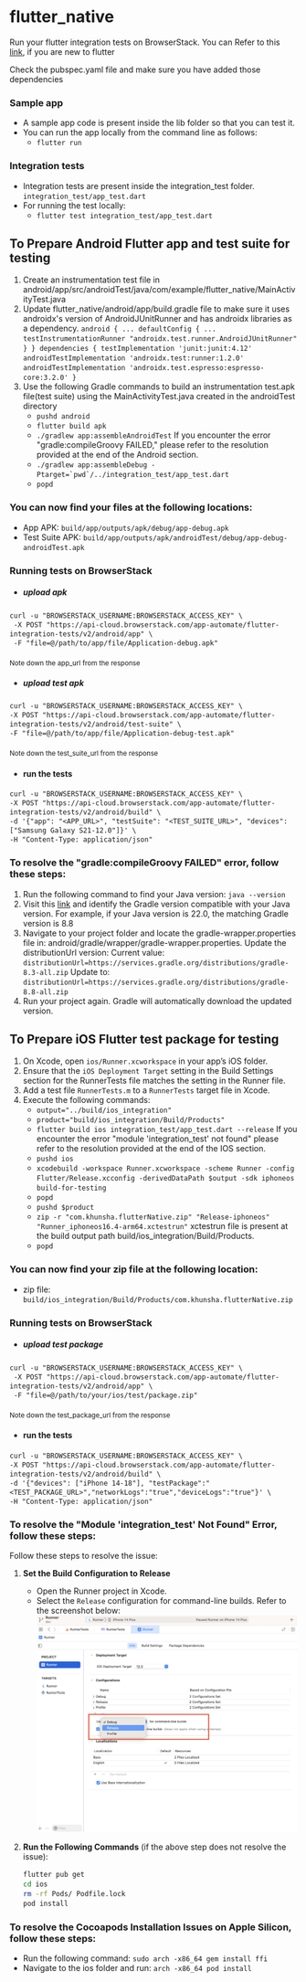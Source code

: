 # flutter_native

Run your flutter integration tests on BrowserStack.
You can Refer to this [link](https://docs.flutter.dev/get-started/test-drive), if you are new to flutter

Check the pubspec.yaml file and make sure you have added those dependencies 

### Sample app
* A sample app code is present inside the lib folder so that you can test it. 
* You can run the app locally from the command line as follows:
  - `flutter run`

### Integration tests
* Integration tests are present inside the integration_test folder. `integration_test/app_test.dart`
* For running the test locally:
  - `flutter test integration_test/app_test.dart`

## To Prepare Android Flutter app and test suite for testing
1. Create an instrumentation test file in android/app/src/androidTest/java/com/example/flutter_native/MainActivityTest.java
2. Update flutter_native/android/app/build.gradle file to make sure it uses androidx's version of AndroidJUnitRunner and has androidx libraries as a dependency.
`android {
  ...
  defaultConfig {
  ...
  testInstrumentationRunner "androidx.test.runner.AndroidJUnitRunner"
  }
  }
  dependencies {
  testImplementation 'junit:junit:4.12'
  androidTestImplementation 'androidx.test:runner:1.2.0'
  androidTestImplementation 'androidx.test.espresso:espresso-core:3.2.0'
  }
  `
3. Use the following Gradle commands to build an instrumentation test.apk file(test suite) using the MainActivityTest.java created in the androidTest directory
   - `pushd android`
   - `flutter build apk`
   - `./gradlew app:assembleAndroidTest` If you encounter the error "gradle:compileGroovy FAILED," please refer to the resolution provided at the end of the Android section.
   - ``./gradlew app:assembleDebug -Ptarget=`pwd`/../integration_test/app_test.dart``
   - `popd`

### You can now find your files at the following locations:
- App APK: `build/app/outputs/apk/debug/app-debug.apk`
- Test Suite APK: `build/app/outputs/apk/androidTest/debug/app-debug-androidTest.apk`

### Running tests on BrowserStack
  - ##### upload apk
  ```
  curl -u "BROWSERSTACK_USERNAME:BROWSERSTACK_ACCESS_KEY" \
   -X POST "https://api-cloud.browserstack.com/app-automate/flutter-integration-tests/v2/android/app" \
   -F "file=@/path/to/app/file/Application-debug.apk"
   ```
  <sub>Note down the app_url from the response</sub>

  - ##### upload test apk
   ```
   curl -u "BROWSERSTACK_USERNAME:BROWSERSTACK_ACCESS_KEY" \
   -X POST "https://api-cloud.browserstack.com/app-automate/flutter-integration-tests/v2/android/test-suite" \
   -F "file=@/path/to/app/file/Application-debug-test.apk"
   ```
  <sub>Note down the test_suite_url from the response</sub>

  - #### run the tests
   ```
   curl -u "BROWSERSTACK_USERNAME:BROWSERSTACK_ACCESS_KEY" \
   -X POST "https://api-cloud.browserstack.com/app-automate/flutter-integration-tests/v2/android/build" \
   -d '{"app": "<APP_URL>", "testSuite": "<TEST_SUITE_URL>", "devices": ["Samsung Galaxy S21-12.0"]}' \
   -H "Content-Type: application/json"
   ```

### To resolve the "gradle:compileGroovy FAILED" error, follow these steps:
1. Run the following command to find your Java version:
  `java --version`
2. Visit this [link](https://docs.gradle.org/current/userguide/compatibility.html#java) and identify the Gradle version compatible with your Java version. For example, if your Java version is 22.0, the matching Gradle version is 8.8
3. Navigate to your project folder and locate the gradle-wrapper.properties file in:
   android/gradle/wrapper/gradle-wrapper.properties.
   Update the distributionUrl version:
   Current value: `distributionUrl=https://services.gradle.org/distributions/gradle-8.3-all.zip`
   Update to: `distributionUrl=https://services.gradle.org/distributions/gradle-8.8-all.zip`
4. Run your project again. Gradle will automatically download the updated version. 

## To Prepare iOS Flutter test package for testing
1. On Xcode, open `ios/Runner.xcworkspace` in your app’s iOS folder.
2. Ensure that the `iOS Deployment Target` setting in the Build Settings section for the RunnerTests file matches the setting in the Runner file.
3. Add a test file `RunnerTests.m` to a `RunnerTests` target file in Xcode. 
4. Execute the following commands:
   - `output="../build/ios_integration"`
   - `product="build/ios_integration/Build/Products"`
   - `flutter build ios integration_test/app_test.dart --release` If you encounter the error "module 'integration_test' not found" please refer to the resolution provided at the end of the IOS section.
   - `pushd ios`
   - `xcodebuild -workspace Runner.xcworkspace -scheme Runner -config Flutter/Release.xcconfig -derivedDataPath $output -sdk iphoneos build-for-testing` 
   - `popd`
   - `pushd $product`
   - `zip -r "com.khunsha.flutterNative.zip" "Release-iphoneos" "Runner_iphoneos16.4-arm64.xctestrun"` xctestrun file is present at the build output path build/ios_integration/Build/Products.
   - `popd`

### You can now find your zip file at the following location:
- zip file: `build/ios_integration/Build/Products/com.khunsha.flutterNative.zip`

### Running tests on BrowserStack
  - ##### upload test package
  ```
  curl -u "BROWSERSTACK_USERNAME:BROWSERSTACK_ACCESS_KEY" \
   -X POST "https://api-cloud.browserstack.com/app-automate/flutter-integration-tests/v2/android/app" \
   -F "file=@/path/to/your/ios/test/package.zip"
   ```
<sub>Note down the test_package_url from the response</sub>
   - #### run the tests
   ```
   curl -u "BROWSERSTACK_USERNAME:BROWSERSTACK_ACCESS_KEY" \
   -X POST "https://api-cloud.browserstack.com/app-automate/flutter-integration-tests/v2/android/build" \
   -d '{"devices": ["iPhone 14-18"], "testPackage":"<TEST_PACKAGE_URL>","networkLogs":"true","deviceLogs":"true"}' \
   -H "Content-Type: application/json"
   ```


### To resolve the "Module 'integration_test' Not Found" Error, follow these steps:

Follow these steps to resolve the issue:

1. **Set the Build Configuration to Release**
   - Open the Runner project in Xcode.
   - Select the `Release` configuration for command-line builds. Refer to the screenshot below:  
     ![Select Release in Xcode](./Screenshot-1.png)

2. **Run the Following Commands** (if the above step does not resolve the issue):
   ```bash
   flutter pub get
   cd ios
   rm -rf Pods/ Podfile.lock
   pod install

### To resolve the Cocoapods Installation Issues on Apple Silicon, follow these steps:
- Run the following command:
   `sudo arch -x86_64 gem install ffi`
- Navigate to the ios folder and run:
   `arch -x86_64 pod install`
